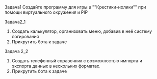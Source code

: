 Задача1
Создайте программу для игры в ""Крестики-нолики"" при помощи виртуального окружения и PIP

Задача2_1
 1. Создать калькулятор, организовать меню, добавив в неё систему логирования
 2.  Прикрутить бота к задаче

Задача 2_2
 1. Создать телефонный справочник с возможностью импорта и экспорта данных в нескольких форматах.
 2.  Прикрутить бота к задаче
